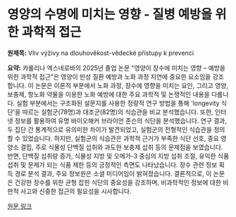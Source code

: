 # 영양의 수명에 미치는 영향 - 질병 예방을 위한 과학적 접근

**원제목:** Vliv výživy na dlouhověkost-vědecké přístupy k prevenci

**요약:** 카롤리나 엑스네로바의 2025년 졸업 논문 "영양이 장수에 미치는 영향 – 예방을 위한 과학적 접근"은 영양이 만성 질환 예방과 노화 과정 지연에 중요한 요소임을 강조합니다. 이 논문은 이론적 부분에서 노화 과정, 장수에 영향을 미치는 요인, 그리고 영양, 보충제, 항노화 약물을 이용한 노화 예방에 대한 주요 과학적 및 논쟁적인 내용을 다룹니다.  실험 부분에서는 구조화된 설문지를 사용한 정량적 연구 방법을 통해 'longevity 식단'을 따르는 실험군(78명)과 대조군(82명)의 식습관을 비교 분석했습니다.  또한, 인터넷 정보를 활용하여 유명 바이오해커 브라이언 존슨의 식단을 분석했습니다. 연구 결과, 두 집단 간 통계적으로 유의미한 차이가 발견되었고, 실험군의 전형적인 식습관을 정의할 수 있었습니다.  하지만, 실험군의 식습관은 과학적 근거가 부족한 식단 선호, 중요 영양소 결핍, 주로 식물성 단백질 섭취와 과도한 보충제 섭취 등의 문제점을 보였습니다.  반면, 단백질 섭취량 증가, 식물성 지방 및 오메가-3 중심의 지방 섭취 조절, 유익한 식품 섭취 및 문제가 되는 식품 제한 등의 긍정적인 측면도 나타났습니다.  장수 관련 정보 획득 경로 분석 결과, 주요 정보원은 소셜 미디어임이 밝혀졌습니다.  결론적으로, 이 논문은 건강한 장수를 위한 균형 잡힌 식단의 중요성을 강조하며,  비과학적인 정보에 대한 비판적 사고와 신중한 접근의 필요성을 시사합니다.

[원문 링크](https://dspace.cuni.cz/bitstream/handle/20.500.11956/201125/120505056.pdf?sequence=1)
